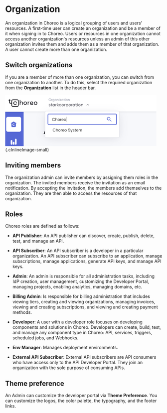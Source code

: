 # Organization

An organization in Choreo is a logical grouping of users and users' resources. A first-time user can create an organization and be a member of it when signing in to Choreo. Users or resources in one organization cannot access another organization's resources unless an admin of this other organization invites them and adds them as a member of that organization. A user cannot create more than one organization.

## Switch organizations

If you are a member of more than one organization, you can switch from one organization to another. To do this, select the required organization from the **Organization** list in the header bar.

![organizations](../assets/img/administration/organizations.png){.cInlineImage-small}

## Inviting members

The organization admin can invite members by assigning them roles in the organization. The invited members receive the invitation as an email notification. By accepting the invitation, the members add themselves to the organization. They are then able to access the resources of that organization.

## Roles

Choreo roles are defined as follows:


- **API Publisher**: An API publisher can discover, create, publish, delete, test, and manage an API.

- **API Subscriber**:  An API subscriber is a developer in a particular organization. An API subscriber can subscribe to an application, manage subscriptions, manage applications, generate API keys, and manage API keys.

- **Admin**: An admin is responsible for all administration tasks, including IdP creation, user management, customizing the Developer Portal, managing projects, enabling analytics, managing domains, etc.

- **Billing Admin**:  Is responsible for billing administration that includes viewing tiers, creating and viewing organizations, managing invoices, viewing and creating subscriptions, and viewing and creating payment methods. 

- **Developer**: A user with a developer role focuses on developing components and solutions in Choreo. Developers can create, build, test, and manage any component type in Choreo: API, services, triggers, scheduled jobs, and Webhooks. 

- **Env Manager**: Manages deployment environments. 

- **External API Subscriber**: External API subscribers are API consumers who have access only to the API Developer Portal. They join an organization with the sole purpose of consuming APIs. 


## Theme preference

An Admin can customize the developer portal via **Theme Preference**. You can customize the logos,  the color palette, the typography, and the footer links. 